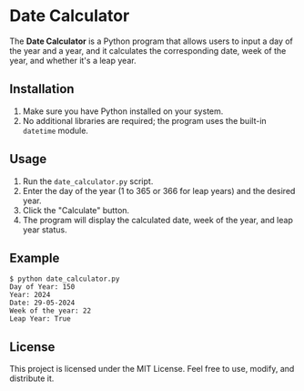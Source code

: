 # Date Calculator

The **Date Calculator** is a Python program that allows users to input a day of the year and a year, and it calculates the corresponding date, week of the year, and whether it's a leap year.

## Installation

1. Make sure you have Python installed on your system.
2. No additional libraries are required; the program uses the built-in `datetime` module.

## Usage

1. Run the `date_calculator.py` script.
2. Enter the day of the year (1 to 365 or 366 for leap years) and the desired year.
3. Click the "Calculate" button.
4. The program will display the calculated date, week of the year, and leap year status.

## Example

```
$ python date_calculator.py
Day of Year: 150
Year: 2024
Date: 29-05-2024
Week of the year: 22
Leap Year: True
```

## License

This project is licensed under the MIT License. Feel free to use, modify, and distribute it.
